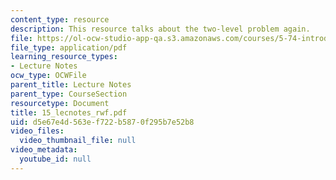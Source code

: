 ```yaml
---
content_type: resource
description: This resource talks about the two-level problem again.
file: https://ol-ocw-studio-app-qa.s3.amazonaws.com/courses/5-74-introductory-quantum-mechanics-ii-spring-2004/d5e67e4d563ef722b5870f295b7e52b8_15_lecnotes_rwf.pdf
file_type: application/pdf
learning_resource_types:
- Lecture Notes
ocw_type: OCWFile
parent_title: Lecture Notes
parent_type: CourseSection
resourcetype: Document
title: 15_lecnotes_rwf.pdf
uid: d5e67e4d-563e-f722-b587-0f295b7e52b8
video_files:
  video_thumbnail_file: null
video_metadata:
  youtube_id: null
---
```

